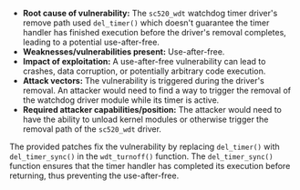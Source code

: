 - **Root cause of vulnerability:** The `sc520_wdt` watchdog timer driver's remove path used `del_timer()` which doesn't guarantee the timer handler has finished execution before the driver's removal completes, leading to a potential use-after-free.
- **Weaknesses/vulnerabilities present:** Use-after-free.
- **Impact of exploitation:**  A use-after-free vulnerability can lead to crashes, data corruption, or potentially arbitrary code execution.
- **Attack vectors:** The vulnerability is triggered during the driver's removal. An attacker would need to find a way to trigger the removal of the watchdog driver module while its timer is active.
- **Required attacker capabilities/position:** The attacker would need to have the ability to unload kernel modules or otherwise trigger the removal path of the `sc520_wdt` driver.

The provided patches fix the vulnerability by replacing `del_timer()` with `del_timer_sync()` in the `wdt_turnoff()` function. The `del_timer_sync()` function ensures that the timer handler has completed its execution before returning, thus preventing the use-after-free.